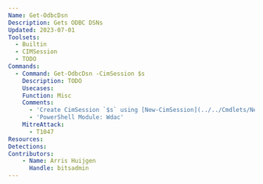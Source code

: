 ```yaml
---
Name: Get-OdbcDsn
Description: Gets ODBC DSNs
Updated: 2023-07-01
Toolsets:
  - Builtin
  - CIMSession
  - TODO
Commands:
  - Command: Get-OdbcDsn -CimSession $s
    Description: TODO
    Usecases:
    Function: Misc
    Comments:
      - 'Create CimSession `$s` using [New-CimSession](../../Cmdlets/New-CimSession/)'
      - 'PowerShell Module: Wdac'
    MitreAttack:
      - T1047
Resources:
Detections:
Contributors:
    - Name: Arris Huijgen
      Handle: bitsadmin
---
```

